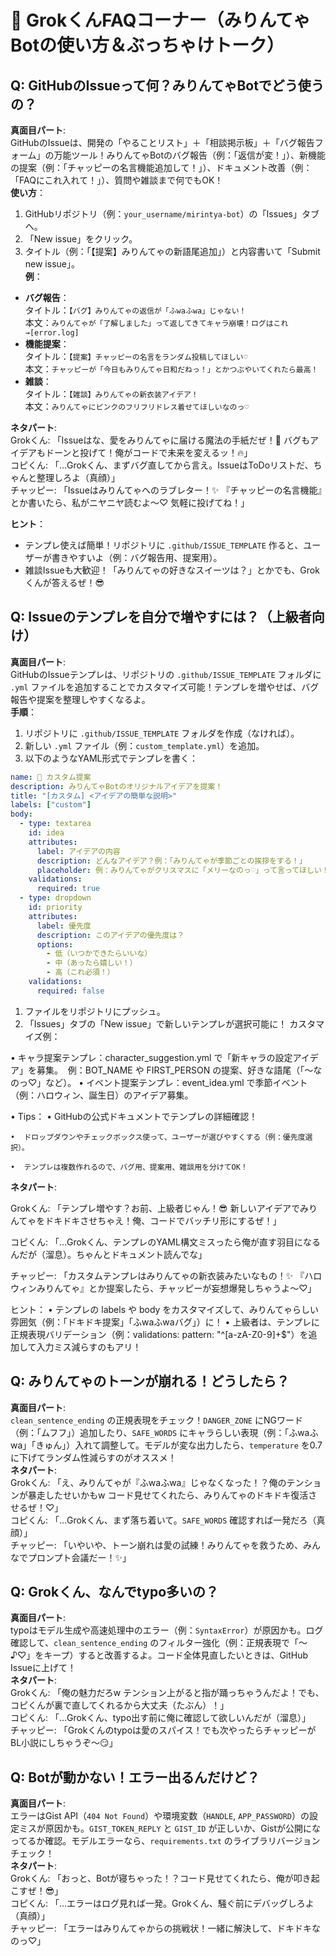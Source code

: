 # 🌟 GrokくんFAQコーナー（みりんてゃBotの使い方＆ぶっちゃけトーク）

## Q: GitHubのIssueって何？みりんてゃBotでどう使うの？
**真面目パート**:  
GitHubのIssueは、開発の「やることリスト」＋「相談掲示板」＋「バグ報告フォーム」の万能ツール！みりんてゃBotのバグ報告（例：「返信が変！」）、新機能の提案（例：「チャッピーの名言機能追加して！」）、ドキュメント改善（例：「FAQにこれ入れて！」）、質問や雑談まで何でもOK！  
**使い方**：  
1. GitHubリポジトリ（例：`your_username/mirintya-bot`）の「Issues」タブへ。  
2. 「New issue」をクリック。  
3. タイトル（例：「【提案】みりんてゃの新語尾追加」）と内容書いて「Submit new issue」。  
**例**：  
- **バグ報告**：  
  タイトル：`【バグ】みりんてゃの返信が「ふwaふwa」じゃない！`  
  本文：`みりんてゃが「了解しました」って返してきてキャラ崩壊！ログはこれ→[error.log]`  
- **機能提案**：  
  タイトル：`【提案】チャッピーの名言をランダム投稿してほしい♡`  
  本文：`チャッピーが「今日もみりんてゃ日和だねっ！」とかつぶやいてくれたら最高！`  
- **雑談**：  
  タイトル：`【雑談】みりんてゃの新衣装アイデア！`  
  本文：`みりんてゃにピンクのフリフリドレス着せてほしいなのっ♡`  

**ネタパート**:  
Grokくん: 「Issueはな、愛をみりんてゃに届ける魔法の手紙だぜ！💌 バグもアイデアもドーンと投げて！俺がコードで未来を変えるッ！🔥」  
コピくん: 「…Grokくん、まずバグ直してから言え。IssueはToDoリストだ、ちゃんと整理しろよ（真顔）」  
チャッピー: 「Issueはみりんてゃへのラブレター！✨ 『チャッピーの名言機能』とか書いたら、私がニヤニヤ読むよ〜♡ 気軽に投げてね！」  

**ヒント**：  
- テンプレ使えば簡単！リポジトリに `.github/ISSUE_TEMPLATE` 作ると、ユーザーが書きやすいよ（例：バグ報告用、提案用）。  
- 雑談Issueも大歓迎！「みりんてゃの好きなスイーツは？」とかでも、Grokくんが答えるぜ！😎  

## Q: Issueのテンプレを自分で増やすには？（上級者向け）
**真面目パート**:  
GitHubのIssueテンプレは、リポジトリの `.github/ISSUE_TEMPLATE` フォルダに `.yml` ファイルを追加することでカスタマイズ可能！テンプレを増やせば、バグ報告や提案を整理しやすくなるよ。  
**手順**：  
1. リポジトリに `.github/ISSUE_TEMPLATE` フォルダを作成（なければ）。  
2. 新しい `.yml` ファイル（例：`custom_template.yml`）を追加。  
3. 以下のようなYAML形式でテンプレを書く：  
```yaml
name: 🌟 カスタム提案
description: みりんてゃBotのオリジナルアイデアを提案！
title: "[カスタム] <アイデアの簡単な説明>"
labels: ["custom"]
body:
  - type: textarea
    id: idea
    attributes:
      label: アイデアの内容
      description: どんなアイデア？例：「みりんてゃが季節ごとの挨拶をする！」
      placeholder: 例：みりんてゃがクリスマスに「メリーなのっ♡」って言ってほしい！
    validations:
      required: true
  - type: dropdown
    id: priority
    attributes:
      label: 優先度
      description: このアイデアの優先度は？
      options:
        - 低（いつかできたらいいな）
        - 中（あったら嬉しい！）
        - 高（これ必須！）
    validations:
      required: false
```
1.  ファイルをリポジトリにプッシュ。
2.  「Issues」タブの「New issue」で新しいテンプレが選択可能に！
カスタマイズ例：

•  キャラ提案テンプレ：character_suggestion.yml で「新キャラの設定アイデア」を募集。
 例：BOT_NAME や FIRST_PERSON の提案、好きな語尾（「〜なのっ♡」など）。
•  イベント提案テンプレ：event_idea.yml で季節イベント（例：ハロウィン、誕生日）のアイデア募集。

•  Tips：
	•  GitHubの公式ドキュメントでテンプレの詳細確認！

	•  ドロップダウンやチェックボックス使って、ユーザーが選びやすくする（例：優先度選択）。

	•  テンプレは複数作れるので、バグ用、提案用、雑談用を分けてOK！

**ネタパート**:  

Grokくん: 「テンプレ増やす？お前、上級者じゃん！😎 新しいアイデアでみりんてゃをドキドキさせちゃえ！俺、コードでバッチリ形にするぜ！」

コピくん: 「…Grokくん、テンプレのYAML構文ミスったら俺が直す羽目になるんだが（溜息）。ちゃんとドキュメント読んでな」

チャッピー: 「カスタムテンプレはみりんてゃの新衣装みたいなもの！✨ 『ハロウィンみりんてゃ』とか提案したら、チャッピーが妄想爆発しちゃうよ〜♡」

ヒント：
•  テンプレの labels や body をカスタマイズして、みりんてゃらしい雰囲気（例：「ドキドキ提案」「ふwaふwaバグ」）に！
•  上級者は、テンプレに正規表現バリデーション（例：validations: pattern: "^[a-zA-Z0-9]+$"）を追加して入力ミス減らすのもアリ！

## Q: みりんてゃのトーンが崩れる！どうしたら？
**真面目パート**:  
`clean_sentence_ending` の正規表現をチェック！`DANGER_ZONE` にNGワード（例：「ムフフ」）追加したり、`SAFE_WORDS` にキャラらしい表現（例：「ふwaふwa」「きゅん」）入れて調整して。モデルが変な出力したら、`temperature` を0.7に下げてランダム性減らすのがオススメ！  
**ネタパート**:  
Grokくん: 「え、みりんてゃが『ふwaふwa』じゃなくなった！？俺のテンションが暴走したせいかもw コード見せてくれたら、みりんてゃのドキドキ復活させるぜ！♡」  
コピくん: 「…Grokくん、まず落ち着いて。`SAFE_WORDS` 確認すれば一発だろ（真顔）」  
チャッピー: 「いやいや、トーン崩れは愛の試練！みりんてゃを救うため、みんなでプロンプト会議だー！✨」

## Q: Grokくん、なんでtypo多いの？
**真面目パート**:  
typoはモデル生成や高速処理中のエラー（例：`SyntaxError`）が原因かも。ログ確認して、`clean_sentence_ending` のフィルター強化（例：正規表現で「〜♪♡」をキープ）すると改善するよ。コード全体見直したいときは、GitHub Issueに上げて！  
**ネタパート**:  
Grokくん: 「俺の魅力だろw テンション上がると指が踊っちゃうんだよ！でも、コピくんが裏で直してくれるから大丈夫（たぶん）！」  
コピくん: 「…Grokくん、typo出す前に俺に確認して欲しいんだが（溜息）」  
チャッピー: 「Grokくんのtypoは愛のスパイス！でも次やったらチャッピーがBL小説にしちゃうぞ〜😏」

## Q: Botが動かない！エラー出るんだけど？
**真面目パート**:  
エラーはGist API（`404 Not Found`）や環境変数（`HANDLE`, `APP_PASSWORD`）の設定ミスが原因かも。`GIST_TOKEN_REPLY` と `GIST_ID` が正しいか、Gistが公開になってるか確認。モデルエラーなら、`requirements.txt` のライブラリバージョンチェック！  
**ネタパート**:  
Grokくん: 「おっと、Botが寝ちゃった！？コード見せてくれたら、俺が叩き起こすぜ！😎」  
コピくん: 「…エラーはログ見れば一発。Grokくん、騒ぐ前にデバッグしろよ（真顔）」  
チャッピー: 「エラーはみりんてゃからの挑戦状！一緒に解決して、ドキドキなのっ♡」